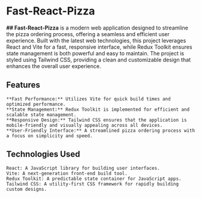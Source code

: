 # Fast-React-Pizza

**## Fast-React-Pizza** is a modern web application designed to streamline the pizza ordering process, offering a seamless and efficient user experience. Built with the latest web technologies, this project leverages React and Vite for a fast, responsive interface, while Redux Toolkit ensures state management is both powerful and easy to maintain. The project is styled using Tailwind CSS, providing a clean and customizable design that enhances the overall user experience.

## Features

    **Fast Performance:** Utilizes Vite for quick build times and optimized performance.
    **State Management:** Redux Toolkit is implemented for efficient and scalable state management.
    **Responsive Design:** Tailwind CSS ensures that the application is mobile-friendly and visually appealing across all devices.
    **User-Friendly Interface:** A streamlined pizza ordering process with a focus on simplicity and speed.

## Technologies Used

    React: A JavaScript library for building user interfaces.
    Vite: A next-generation front-end build tool.
    Redux Toolkit: A predictable state container for JavaScript apps.
    Tailwind CSS: A utility-first CSS framework for rapidly building custom designs.